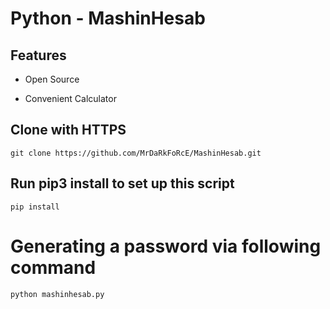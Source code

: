 # Python - MashinHesab

## Features

* Open Source

* Convenient Calculator

## Clone with HTTPS
```
git clone https://github.com/MrDaRkFoRcE/MashinHesab.git
```

## Run pip3 install to set up this script
```
pip install
```

# Generating a password via following command
```
python mashinhesab.py
```
